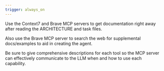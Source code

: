 ```yaml
---
trigger: always_on
---
```


Use the Context7 and Brave MCP servers to get documentation right away after reading the ARCHITECTURE and task files.

Also use the Brave MCP server to search the web for supplemental docs/examples to aid in creating the agent.

Be sure to give comprehensive descriptions for each tool so the MCP server can effectively communicate to the LLM when and how to use each capability.